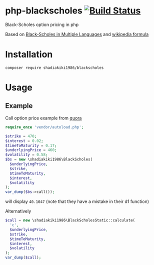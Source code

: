 # php-blackscholes [![Build Status](https://travis-ci.org/shadiakiki1986/php-blackscholes.svg?branch=master)](https://travis-ci.org/shadiakiki1986/php-blackscholes)
Black-Scholes option pricing in php

Based on [Black-Scholes in Multiple Languages]( http://cseweb.ucsd.edu/~goguen/courses/130/SayBlackScholes.html) and [wikipedia formula](https://en.wikipedia.org/wiki/Black%E2%80%93Scholes_model#Black.E2.80.93Scholes_formula)

# Installation
`composer require shadiakiki1986/blackscholes`

# Usage

## Example
Call option price example from [quora](https://invento.quora.com/Advanced-Black-Scholes-calculation-with-a-real-example)
```php
require_once 'vendor/autoload.php';

$strike = 470;
$interest = 0.02;
$timeToMaturity = 0.17;
$underlyingPrice = 460;
$volatility = 0.58;
$bs = new \shadiakiki1986\BlackScholes(
  $underlyingPrice,
  $strike,
  $timeToMaturity,
  $interest,
  $volatility
);
var_dump($bs->call());
```
will display `40.1047` (note that they have a mistake in their d1 function)


Alternatively
```php
$call = new \shadiakiki1986\BlackScholesStatic::calculate(
  'c',
  $underlyingPrice,
  $strike,
  $timeToMaturity,
  $interest, 
  $volatility
);
var_dump($call);
```

